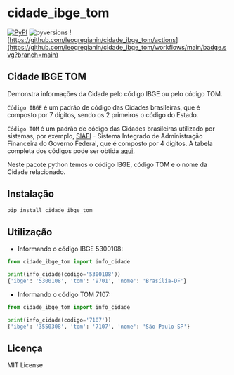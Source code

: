 # cidade_ibge_tom
[![PyPI](https://img.shields.io/pypi/v/cidade_ibge_tom)](https://pypi.org/project/cidade_ibge_tom/) ![pyversions](https://img.shields.io/badge/python-3.6%20%7C%203.7%20%7C%203.8%20%7C%203.9%20%7C%203.10%20%7C%203.11-blue) ![https://github.com/leogregianin/cidade_ibge_tom/actions](https://github.com/leogregianin/cidade_ibge_tom/workflows/main/badge.svg?branch=main)


## Cidade IBGE TOM

Demonstra informações da Cidade pelo código IBGE ou pelo código TOM.

`Código IBGE` é um padrão de código das Cidades brasileiras, que é composto por 7 dígitos, sendo os 2 primeiros o código do Estado.

`Código TOM` é um padrão de código das Cidades brasileiras utilizado por sistemas, por exemplo, [SIAFI](https://siafi.tesouro.gov.br/) - Sistema Integrado de Administração Financeira do Governo Federal, que é composto por 4 dígitos. A tabela completa dos códigos pode ser obtida [aqui](https://www.tesourotransparente.gov.br/ckan/dataset/lista-de-municipios-do-siafi/resource/eebb3bc6-9eea-4496-8bcf-304f33155282).

Neste pacote python temos o código IBGE, código TOM e o nome da Cidade relacionado.

## Instalação

```bash
pip install cidade_ibge_tom
```

## Utilização

* Informando o código IBGE 5300108:
```python
from cidade_ibge_tom import info_cidade

print(info_cidade(codigo='5300108'))
{'ibge': '5300108', 'tom': '9701', 'nome': 'Brasília-DF'}
```

* Informando o código TOM 7107:
```python
from cidade_ibge_tom import info_cidade

print(info_cidade(codigo='7107'))
{'ibge': '3550308', 'tom': '7107', 'nome': 'São Paulo-SP'}
```

## Licença

  MIT License